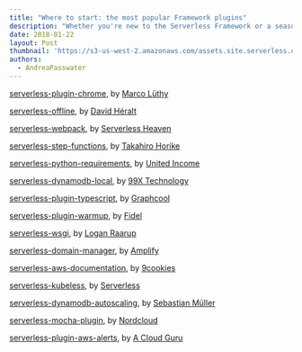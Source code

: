 ```yaml
---
title: "Where to start: the most popular Framework plugins"
description: "Whether you're new to the Serverless Framework or a seasoned pro, our most-loved commmunity plugins will help you level up."
date: 2018-01-22
layout: Post
thumbnail: 'https://s3-us-west-2.amazonaws.com/assets.site.serverless.com/logos/serverless-square-icon-text.png'
authors:
  - AndreaPasswater
---
```


[serverless-plugin-chrome](https://github.com/adieuadieu/serverless-chrome/tree/master/packages/serverless-plugin), by [Marco Lüthy](https://github.com/adieuadieu)

[serverless-offline](https://github.com/dherault/serverless-offline), by [David Héralt](https://github.com/dherault/)

[serverless-webpack](https://github.com/serverless-heaven/serverless-webpack), by [Serverless Heaven](https://github.com/serverless-heaven)

[serverless-step-functions](https://github.com/horike37/serverless-step-functions), by [Takahiro Horike](https://github.com/horike37)

[serverless-python-requirements](https://github.com/UnitedIncome/serverless-python-requirements), by [United Income](https://github.com/UnitedIncome)

[serverless-dynamodb-local](https://github.com/99xt/serverless-dynamodb-local), by [99X Technology](https://github.com/99xt)

[serverless-plugin-typescript](https://github.com/graphcool/serverless-plugin-typescript), by [Graphcool](https://github.com/graphcool)

[serverless-plugin-warmup](https://github.com/FidelLimited/serverless-plugin-warmup), by [Fidel](https://github.com/FidelLimited)

[serverless-wsgi](https://github.com/logandk/serverless-wsgi), by [Logan Raarup](https://github.com/logandk)

[serverless-domain-manager](https://github.com/amplify-education/serverless-domain-manager), by [Amplify](https://github.com/amplify-education)

[serverless-aws-documentation](https://github.com/9cookies/serverless-aws-documentation), by [9cookies](https://github.com/9cookies)

[serverless-kubeless](https://github.com/serverless/serverless-kubeless), by [Serverless](https://github.com/serverless)

[serverless-dynamodb-autoscaling](https://github.com/sbstjn/serverless-dynamodb-autoscaling), by [Sebastian Müller](https://github.com/sbstjn)

[serverless-mocha-plugin](https://github.com/nordcloud/serverless-mocha-plugin), by [Nordcloud](https://github.com/nordcloud)

[serverless-plugin-aws-alerts](https://github.com/ACloudGuru/serverless-plugin-aws-alerts), by [A Cloud Guru](https://github.com/ACloudGuru)
